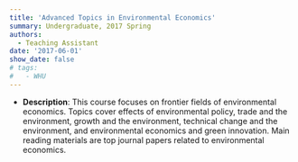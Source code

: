 ```yaml
---
title: 'Advanced Topics in Environmental Economics'
summary: Undergraduate, 2017 Spring
authors:
  - Teaching Assistant
date: '2017-06-01'
show_date: false
# tags: 
#   - WHU
---
```

- **Description**: This course focuses on frontier fields of environmental economics. Topics cover effects of environmental policy, trade and the environment, growth and the environment, technical change and the environment, and environmental economics and green innovation. Main reading materials are top journal papers related to environmental economics.